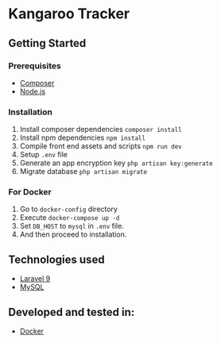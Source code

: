 # Kangaroo Tracker

## Getting Started

### Prerequisites

* [Composer](https://getcomposer.org/)
* [Node.js](https://nodejs.org)

### Installation

1. Install composer dependencies ```composer install```
2. Install npm dependencies ```npm install```
3. Compile front end assets and scripts ```npm run dev```
4. Setup ```.env``` file
5. Generate an app encryption key ```php artisan key:generate```
6. Migrate database ```php artisan migrate```

### For Docker

1. Go to ```docker-config``` directory
2. Execute ```docker-compose up -d```
3. Set ```DB_HOST``` to ```mysql``` in ```.env``` file.
4. And then proceed to installation.

## Technologies used
* [Laravel 9](https://laravel.com/)
* [MySQL](https://www.mysql.com/)

## Developed and tested in:
* [Docker](https://www.docker.com/)
